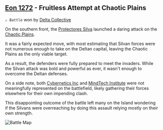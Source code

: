 ## [Eon 1272](<https://zeithalt.github.io/t/#eon1272>) - Fruitless Attempt at Chaotic Plains

`⚔️ Battle` won by [Delta Collective](<https://zeithalt.github.io/r/delta_collective.html>)

On the southern front, the [Protectores Silva](<https://zeithalt.github.io/r/protectores_silva.html>) launched a daring attack on the [Chaotic Plains](<https://zeithalt.github.io/r/chaotic_plains.html>).

It was a fairly expected move, with most estimating that Silvan forces were not numerous enough to take on the Deltan capital, leaving the Chaotic Plains as the only viable target.

As a result, the defenders were fully prepared to meet the invaders. While the Silvan attack was bold and powerful as ever, it wasn't enough to overcome the Deltan defenses.

On a side note, both [Cybernetics Inc](<https://zeithalt.github.io/r/cybernetics_inc.html>) and [MindTech Institute](<https://zeithalt.github.io/r/mindtech_institute.html>) were not meaningfully represented on the battlefield, likely gathering their forces elsewhere for their own impending clash.

This disappointing outcome of the battle left many on the Island wondering if the Silvans were overreaching by doing this assault relying mostly on their own strength.

![Battle Map](https://zeithalt.github.io/t/m/eon1272.png)

<!---
type: battle
number: 111
place: chaotic_plains
-->
